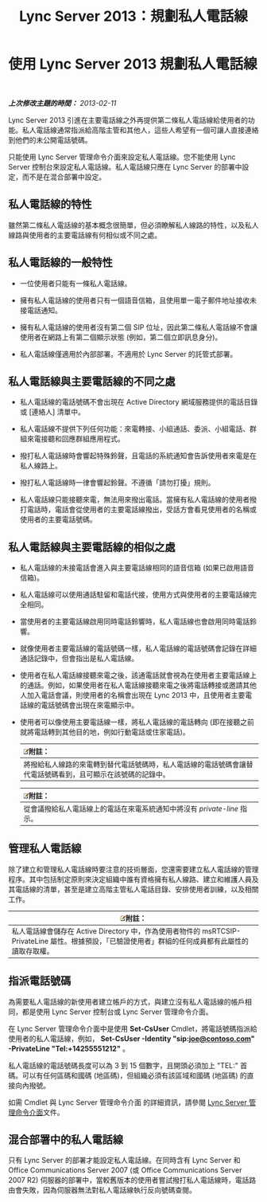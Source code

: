﻿---
title: Lync Server 2013：規劃私人電話線
TOCTitle: 規劃私人電話線
ms:assetid: 9cc4f9e1-7b7a-4699-bd05-f16669ef2d21
ms:mtpsurl: https://technet.microsoft.com/zh-tw/library/Gg412728(v=OCS.15)
ms:contentKeyID: 49291815
ms.date: 08/24/2015
mtps_version: v=OCS.15
ms.translationtype: HT
---

# 使用 Lync Server 2013 規劃私人電話線

 

_**上次修改主題的時間：** 2013-02-11_

Lync Server 2013 引進在主要電話線之外再提供第二條私人電話線給使用者的功能。私人電話線通常指派給高階主管和其他人，這些人希望有一個可讓人直接連絡到他們的未公開電話號碼。

只能使用 Lync Server 管理命令介面來設定私人電話線。您不能使用 Lync Server 控制台來設定私人電話線。私人電話線只應在 Lync Server 的部署中設定，而不是在混合部署中設定。

## 私人電話線的特性

雖然第二條私人電話線的基本概念很簡單，但必須瞭解私人線路的特性，以及私人線路與使用者的主要電話線有何相似或不同之處。

## 私人電話線的一般特性

  - 一位使用者只能有一條私人電話線。

  - 擁有私人電話線的使用者只有一個語音信箱，且使用單一電子郵件地址接收未接電話通知。

  - 擁有私人電話線的使用者沒有第二個 SIP 位址，因此第二條私人電話線不會讓使用者在網路上有第二個顯示狀態 (例如，第二個立即訊息身分)。

  - 私人電話線僅適用於內部部署。不適用於 Lync Server 的託管式部署。

## 私人電話線與主要電話線的不同之處

  - 私人電話線的電話號碼不會出現在 Active Directory 網域服務提供的電話目錄或 \[連絡人\] 清單中。

  - 私人電話線不提供下列任何功能：來電轉接、小組通話、委派、小組電話、群組來電接聽和回應群組應用程式。

  - 撥打私人電話線時會響起特殊鈴聲，且電話的系統通知會告訴使用者來電是在私人線路上。

  - 撥打私人電話線時一律會響起鈴聲。不遵循「請勿打擾」規則。

  - 私人電話線只能接聽來電，無法用來撥出電話。當擁有私人電話線的使用者撥打電話時，電話會從使用者的主要電話線撥出，受話方會看見使用者的名稱或使用者的主要電話號碼。

## 私人電話線與主要電話線的相似之處

  - 私人電話線的未接電話會進入與主要電話線相同的語音信箱 (如果已啟用語音信箱)。

  - 私人電話線可以使用通話駐留和電話代接，使用方式與使用者的主要電話線完全相同。

  - 當使用者的主要電話線啟用同時電話鈴響時，私人電話線也會啟用同時電話鈴響。

  - 就像使用者主要電話線的電話號碼一樣，私人電話線的電話號碼會記錄在詳細通話記錄中，但會指出是私人電話線。

  - 使用者在私人電話線接聽來電之後，該通電話就會視為在使用者主要電話線上的通話。例如，如果使用者在私人電話線接聽來電之後將電話轉接或邀請其他人加入電話會議，則使用者的名稱會出現在 Lync 2013 中，且使用者主要電話線的電話號碼會出現在來電顯示中。

  - 使用者可以像使用主要電話線一樣，將私人電話線的電話轉向 (即在接聽之前就將電話轉到其他目的地，例如行動電話或住家電話)。
    
    <table>
    <thead>
    <tr class="header">
    <th><img src="images/Gg398811.note(OCS.15).gif" title="note" alt="note" />附註：</th>
    </tr>
    </thead>
    <tbody>
    <tr class="odd">
    <td>將撥給私人線路的來電轉到替代電話號碼時，私人電話線的電話號碼會讓替代電話號碼看到，且可顯示在該號碼的記錄中。</td>
    </tr>
    </tbody>
    </table>
    
    <table>
    <thead>
    <tr class="header">
    <th><img src="images/Gg398811.note(OCS.15).gif" title="note" alt="note" />附註：</th>
    </tr>
    </thead>
    <tbody>
    <tr class="odd">
    <td>從會議撥給私人電話線上的電話在來電系統通知中將沒有 <em>private-line</em> 指示。</td>
    </tr>
    </tbody>
    </table>


## 管理私人電話線

除了建立和管理私人電話線時要注意的技術層面，您還需要建立私人電話線的管理程序。其中包括制定原則來決定組織中誰有資格擁有私人線路、建立和維護人員及其電話線的清單，甚至是建立高階主管私人電話目錄、安排使用者訓練，以及相關工作。

<table>
<thead>
<tr class="header">
<th><img src="images/Gg398811.note(OCS.15).gif" title="note" alt="note" />附註：</th>
</tr>
</thead>
<tbody>
<tr class="odd">
<td>私人電話線會儲存在 Active Directory 中，作為使用者物件的 msRTCSIP-PrivateLine 屬性。根據預設，「已驗證使用者」群組的任何成員都有此屬性的讀取存取權。</td>
</tr>
</tbody>
</table>


## 指派電話號碼

為需要私人電話線的新使用者建立帳戶的方式，與建立沒有私人電話線的帳戶相同，都是使用 Lync Server 控制台或 Lync Server 管理命令介面。

在 Lync Server 管理命令介面中是使用 **Set-CsUser** Cmdlet，將電話號碼指派給使用者的私人電話線，例如， **Set-CsUser -Identity "sip:joe@contoso.com" -PrivateLine "Tel:+14255551212"** 。

私人電話線的電話號碼長度可以為 3 到 15 個數字，且開頭必須加上 "TEL:" 首碼。可以有任何區碼和國碼 (地區碼)，但組織必須有該區域和國碼 (地區碼) 的直接向內撥號。

如需 Cmdlet 與 Lync Server 管理命令介面 的詳細資訊，請參閱 [Lync Server 管理命令介面](lync-server-2013-lync-server-management-shell.md)文件。

## 混合部署中的私人電話線

只有 Lync Server 的部署才能設定私人電話線。在同時含有 Lync Server 和 Office Communications Server 2007 (或 Office Communications Server 2007 R2) 伺服器的部署中，當較舊版本的使用者嘗試撥打私人電話線時，電話路由會失敗，因為伺服器無法對私人電話線執行反向號碼查閱。

